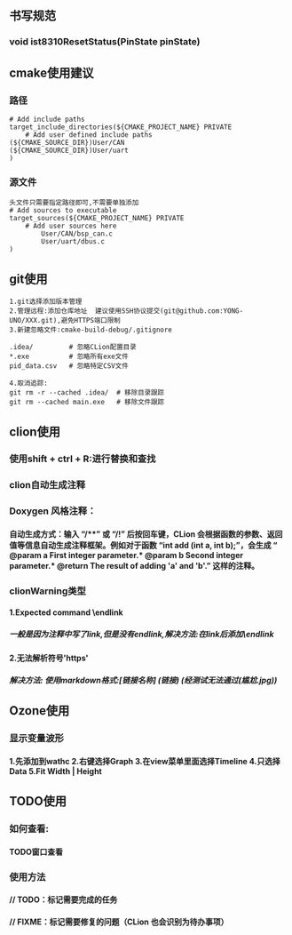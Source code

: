 ## 书写规范
### void ist8310ResetStatus(PinState pinState)

## cmake使用建议
### 路径
```
# Add include paths
target_include_directories(${CMAKE_PROJECT_NAME} PRIVATE
    # Add user defined include paths
(${CMAKE_SOURCE_DIR})User/CAN
(${CMAKE_SOURCE_DIR})User/uart
)
```

### 源文件
```angular2html
头文件只需要指定路径即可,不需要单独添加
# Add sources to executable
target_sources(${CMAKE_PROJECT_NAME} PRIVATE
    # Add user sources here
        User/CAN/bsp_can.c
        User/uart/dbus.c
)
```

## git使用
```angular2html
1.git选择添加版本管理
2.管理远程:添加仓库地址  建议使用SSH协议提交(git@github.com:YONG-UNO/XXX.git),避免HTTPS端口限制
3.新建忽略文件:cmake-build-debug/.gitignore

.idea/         # 忽略CLion配置目录
*.exe          # 忽略所有exe文件
pid_data.csv   # 忽略特定CSV文件

4.取消追踪:
git rm -r --cached .idea/  # 移除目录跟踪
git rm --cached main.exe   # 移除文件跟踪
```

## clion使用

### 使用shift + ctrl + R:进行替换和查找
### clion自动生成注释
### Doxygen 风格注释：
#### 自动生成方式：输入 “/**” 或 “/!” 后按回车键，CLion 会根据函数的参数、返回值等信息自动生成注释框架。例如对于函数 “int add (int a, int b);”，会生成 “ @param a First integer parameter.* @param b Second integer parameter.* @return The result of adding 'a' and 'b'.” 这样的注释。

### clionWarning类型
#### 1.Expected command \endlink
##### 一般是因为注释中写了link,但是没有endlink,解决方法:在link后添加\endlink
#### 2.无法解析符号'https'
##### 解决方法: 使用markdown格式:[链接名称] (链接)   (经测试无法通过(尴尬.jpg))

## Ozone使用
### 显示变量波形
#### 1.先添加到wathc 2.右键选择Graph 3.在view菜单里面选择Timeline 4.只选择Data 5.Fit Width | Height

## TODO使用
### 如何查看:
#### TODO窗口查看
### 使用方法
#### // TODO：标记需要完成的任务
#### // FIXME：标记需要修复的问题（CLion 也会识别为待办事项）

